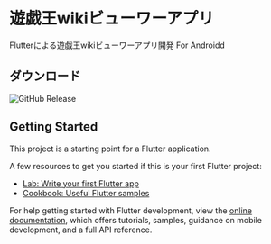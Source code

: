 # 遊戯王wikiビューワーアプリ

Flutterによる遊戯王wikiビューワーアプリ開発
For Androidd

## ダウンロード
![GitHub Release](https://img.shields.io/github/v/release/leleleno/py_flet)

## Getting Started

This project is a starting point for a Flutter application.

A few resources to get you started if this is your first Flutter project:

- [Lab: Write your first Flutter app](https://docs.flutter.dev/get-started/codelab)
- [Cookbook: Useful Flutter samples](https://docs.flutter.dev/cookbook)

For help getting started with Flutter development, view the
[online documentation](https://docs.flutter.dev/), which offers tutorials,
samples, guidance on mobile development, and a full API reference.
